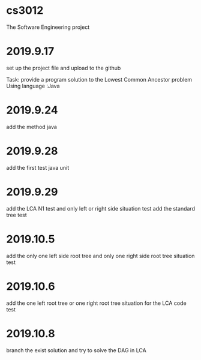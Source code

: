 # cs3012
The Software Engineering project 

# 2019.9.17
set up the project file and upload to the github

Task: provide a program solution to the Lowest Common Ancestor problem
Using language :Java





# 2019.9.24
add the method java



# 2019.9.28
add the first test java unit




# 2019.9.29
add the LCA N1 test and only left or right side situation test
add the standard tree test




# 2019.10.5
add the only one left side root tree and only one right side
root tree situation test


# 2019.10.6
add the one left root tree or one right root tree situation
for the LCA code test 

# 2019.10.8
branch the exist solution and try to solve the DAG in LCA